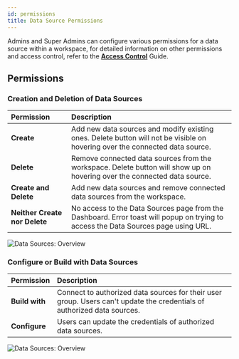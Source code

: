 ```yaml
---
id: permissions
title: Data Source Permissions
---
```


Admins and Super Admins can configure various permissions for a data source within a workspace, for detailed information on other permissions and access control, refer to the **[Access Control](/docs/user-management/role-based-access/access-control#data-sources)** Guide.

## Permissions

### Creation and Deletion of Data Sources

| Permission | Description |
|:---|:---|
| **Create** | Add new data sources and modify existing ones. Delete button will not be visible on hovering over the connected data source. |
| **Delete** | Remove connected data sources from the workspace. Delete button will show up on hovering over the connected data source. |
| **Create and Delete** | Add new data sources and remove connected data sources from the workspace. |
| **Neither Create nor Delete** | No access to the Data Sources page from the Dashboard. Error toast will popup on trying to access the Data Sources page using URL. |

<img className="screenshot-full img-m" src="/img/datasource-reference/overview/ds-permissions.png" alt="Data Sources: Overview" />

### Configure or Build with Data Sources

| Permission | Description |
|:---|:---|
| **Build with** | Connect to authorized data sources for their user group. Users can't update the credentials of authorized data sources. | 
| **Configure** | Users can update the credentials of authorized data sources. |

<img className="screenshot-full img-m" src="/img/datasource-reference/overview/ds-granular.png" alt="Data Sources: Overview" />
